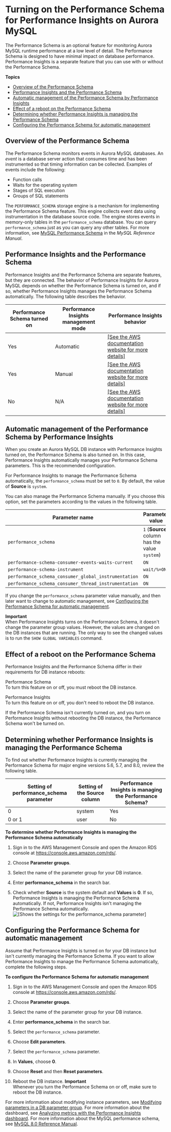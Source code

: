 # Turning on the Performance Schema for Performance Insights on Aurora MySQL<a name="USER_PerfInsights.EnableMySQL"></a>

The Performance Schema is an optional feature for monitoring Aurora MySQL runtime performance at a low level of detail\. The Performance Schema is designed to have minimal impact on database performance\. Performance Insights is a separate feature that you can use with or without the Performance Schema\.

**Topics**
+ [Overview of the Performance Schema](#USER_PerfInsights.EnableMySQL.overview)
+ [Performance Insights and the Performance Schema](#USER_PerfInsights.effect-of-pfs)
+ [Automatic management of the Performance Schema by Performance Insights](#USER_PerfInsights.EnableMySQL.options)
+ [Effect of a reboot on the Performance Schema](#USER_PerfInsights.EnableMySQL.reboot)
+ [Determining whether Performance Insights is managing the Performance Schema](#USER_PerfInsights.EnableMySQL.determining-status)
+ [Configuring the Performance Schema for automatic management](#USER_PerfInsights.EnableMySQL.RDS)

## Overview of the Performance Schema<a name="USER_PerfInsights.EnableMySQL.overview"></a>

The Performance Schema monitors events in Aurora MySQL databases\. An *event* is a database server action that consumes time and has been instrumented so that timing information can be collected\. Examples of events include the following:
+ Function calls
+ Waits for the operating system
+ Stages of SQL execution
+ Groups of SQL statements

The `PERFORMANCE_SCHEMA` storage engine is a mechanism for implementing the Performance Schema feature\. This engine collects event data using instrumentation in the database source code\. The engine stores events in memory\-only tables in the `performance_schema` database\. You can query `performance_schema` just as you can query any other tables\. For more information, see [MySQL Performance Schema](https://dev.mysql.com/doc/refman/8.0/en/performance-schema.html) in the *MySQL Reference Manual*\.

## Performance Insights and the Performance Schema<a name="USER_PerfInsights.effect-of-pfs"></a>

Performance Insights and the Performance Schema are separate features, but they are connected\. The behavior of Performance Insights for Aurora MySQL depends on whether the Performance Schema is turned on, and if so, whether Performance Insights manages the Performance Schema automatically\. The following table describes the behavior\.


| Performance Schema turned on | Performance Insights management mode | Performance Insights behavior | 
| --- | --- | --- | 
|  Yes  |  Automatic  |  [\[See the AWS documentation website for more details\]](http://docs.aws.amazon.com/AmazonRDS/latest/AuroraUserGuide/USER_PerfInsights.EnableMySQL.html)  | 
|  Yes  |  Manual  |  [\[See the AWS documentation website for more details\]](http://docs.aws.amazon.com/AmazonRDS/latest/AuroraUserGuide/USER_PerfInsights.EnableMySQL.html)  | 
|  No  |  N/A  |  [\[See the AWS documentation website for more details\]](http://docs.aws.amazon.com/AmazonRDS/latest/AuroraUserGuide/USER_PerfInsights.EnableMySQL.html)  | 

## Automatic management of the Performance Schema by Performance Insights<a name="USER_PerfInsights.EnableMySQL.options"></a>

When you create an Aurora MySQL DB instance with Performance Insights turned on, the Performance Schema is also turned on\. In this case, Performance Insights automatically manages your Performance Schema parameters\. This is the recommended configuration\.

For Performance Insights to manage the Performance Schema automatically, the `performance_schema` must be set to `0`\. By default, the value of **Source** is `system`\. 

You can also manage the Performance Schema manually\. If you choose this option, set the parameters according to the values in the following table\.


| Parameter name | Parameter value | 
| --- | --- | 
|  `performance_schema`  |  `1` \(**Source** column has the value `system`\)  | 
|  `performance-schema-consumer-events-waits-current`  |  `ON`  | 
|  `performance-schema-instrument`  |  `wait/%=ON`  | 
|  `performance_schema_consumer_global_instrumentation`  |  `ON`  | 
|  `performance_schema_consumer_thread_instrumentation`  |  `ON`  | 

If you change the `performance_schema` parameter value manually, and then later want to change to automatic management, see [Configuring the Performance Schema for automatic management](#USER_PerfInsights.EnableMySQL.RDS)\.

**Important**  
When Performance Insights turns on the Performance Schema, it doesn't change the parameter group values\. However, the values are changed on the DB instances that are running\. The only way to see the changed values is to run the `SHOW GLOBAL VARIABLES` command\.

## Effect of a reboot on the Performance Schema<a name="USER_PerfInsights.EnableMySQL.reboot"></a>

Performance Insights and the Performance Schema differ in their requirements for DB instance reboots:

Performance Schema  
To turn this feature on or off, you must reboot the DB instance\.

Performance Insights  
To turn this feature on or off, you don't need to reboot the DB instance\.

If the Performance Schema isn't currently turned on, and you turn on Performance Insights without rebooting the DB instance, the Performance Schema won't be turned on\.

## Determining whether Performance Insights is managing the Performance Schema<a name="USER_PerfInsights.EnableMySQL.determining-status"></a>

To find out whether Performance Insights is currently managing the Performance Schema for major engine versions 5\.6, 5\.7, and 8\.0, review the following table\.


| Setting of performance\_schema parameter | Setting of the Source column | Performance Insights is managing the Performance Schema? | 
| --- | --- | --- | 
| 0 | system | Yes | 
| 0 or 1 | user | No | 

**To determine whether Performance Insights is managing the Performance Schema automatically**

1. Sign in to the AWS Management Console and open the Amazon RDS console at [https://console\.aws\.amazon\.com/rds/](https://console.aws.amazon.com/rds/)\.

1. Choose **Parameter groups**\.

1. Select the name of the parameter group for your DB instance\.

1. Enter **performance\_schema** in the search bar\.

1. Check whether **Source** is the system default and **Values** is **0**\. If so, Performance Insights is managing the Performance Schema automatically\. If not, Performance Insights isn't managing the Performance Schema automatically\.  
![\[Shows the settings for the performance_schema parameter\]](http://docs.aws.amazon.com/AmazonRDS/latest/AuroraUserGuide/images/perf_schema_user.png)

## Configuring the Performance Schema for automatic management<a name="USER_PerfInsights.EnableMySQL.RDS"></a>

Assume that Performance Insights is turned on for your DB instance but isn't currently managing the Performance Schema\. If you want to allow Performance Insights to manage the Performance Schema automatically, complete the following steps\.

**To configure the Performance Schema for automatic management**

1. Sign in to the AWS Management Console and open the Amazon RDS console at [https://console\.aws\.amazon\.com/rds/](https://console.aws.amazon.com/rds/)\.

1. Choose **Parameter groups**\.

1. Select the name of the parameter group for your DB instance\.

1. Enter **performance\_schema** in the search bar\.

1. Select the `performance_schema` parameter\.

1. Choose **Edit parameters**\.

1. Select the `performance_schema` parameter\.

1. In **Values**, choose **0**\.

1. Choose **Reset** and then **Reset parameters**\.

1. Reboot the DB instance\.
**Important**  
Whenever you turn the Performance Schema on or off, make sure to reboot the DB instance\.

For more information about modifying instance parameters, see [Modifying parameters in a DB parameter group](USER_WorkingWithDBInstanceParamGroups.md#USER_WorkingWithParamGroups.Modifying)\. For more information about the dashboard, see [Analyzing metrics with the Performance Insights dashboard](USER_PerfInsights.UsingDashboard.md)\. For more information about the MySQL performance schema, see [MySQL 8\.0 Reference Manual](https://dev.mysql.com/doc/refman/8.0/en/performance-schema.html)\.